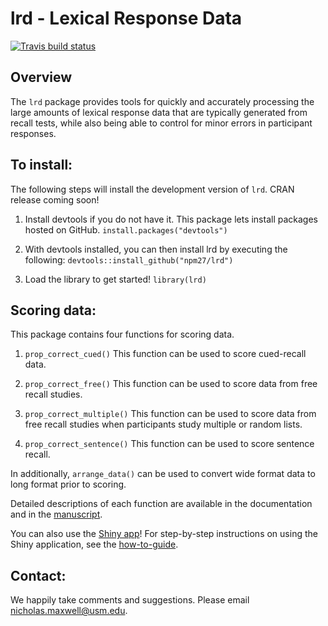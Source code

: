 # lrd - Lexical Response Data

[![Travis build status](https://travis-ci.com/npm27/lrd.svg?branch=master)](https://travis-ci.com/github/npm27/lrd)

## Overview

The `lrd` package provides tools for quickly and accurately processing the large amounts of lexical response data that are typically generated from recall tests, while also being able to control for minor errors in participant responses.

## To install:

The following steps will install the development version of `lrd`. CRAN release coming soon!

  1. Install devtools if you do not have it. This package lets install packages hosted on GitHub. `install.packages("devtools")`

  2. With devtools installed, you can then install lrd by executing the following: `devtools::install_github("npm27/lrd")`

  3. Load the library to get started! `library(lrd)`

## Scoring data:

This package contains four functions for scoring data.

  1. `prop_correct_cued()` This function can be used to score cued-recall data.

  2. `prop_correct_free()` This function can be used to score data from free recall studies.

  3. `prop_correct_multiple()` This function can be used to score data from free recall studies when participants study multiple or random lists.
  
  4. `prop_correct_sentence()` This function can be used to score sentence recall.

In additionally, `arrange_data()` can be used to convert wide format data to long format prior to scoring.

Detailed descriptions of each function are available in the documentation and in the [manuscript](https://osf.io/r942y/).

You can also use the [Shiny app](https://npm27.shinyapps.io/lrd_shiny/)! For step-by-step instructions on using the Shiny application, see the [how-to-guide](https://www.macapsych.com/lexical-re).

## Contact:

We happily take comments and suggestions. Please email nicholas.maxwell@usm.edu.
